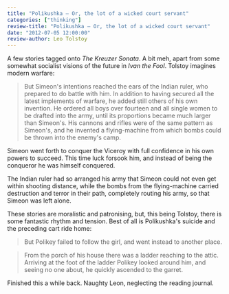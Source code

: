```yaml
---
title: "Polikushka – Or, the lot of a wicked court servant"
categories: ["thinking"]
review-title: "Polikushka – Or, the lot of a wicked court servant"
date: "2012-07-05 12:00:00"
review-author: Leo Tolstoy
---
```



A few stories tagged onto _The Kreuzer Sonata_. A bit meh, apart from some somewhat socialist visions of the future in _Ivan the Fool_. Tolstoy imagines modern warfare:

> But Simeon's intentions reached the ears of the Indian ruler, who
prepared to do battle with him. In addition to having secured all
the latest implements of warfare, he added still others of his own
invention. He ordered all boys over fourteen and all single women to
be drafted into the army, until its proportions became much larger than
Simeon's. His cannons and rifles were of the same pattern as Simeon's,
and he invented a flying-machine from which bombs could be thrown into
the enemy's camp.

Simeon went forth to conquer the Viceroy with full confidence in his own
powers to succeed. This time luck forsook him, and instead of being the
conqueror he was himself conquered.

The Indian ruler had so arranged his army that Simeon could not even
get within shooting distance, while the bombs from the flying-machine
carried destruction and terror in their path, completely routing his
army, so that Simeon was left alone.

These stories are moralistic and patronising, but, this being Tolstoy, there is some fantastic rhythm and tension. Best of all is Polikushka's suicide and the preceding cart ride home:

> But Polikey failed to follow the girl, and went instead to another place.

> From the porch of his house there was a ladder reaching to the attic. Arriving at the foot of the ladder Polikey looked around him, and seeing no one about, he quickly ascended to the garret.

Finished this a while back. Naughty Leon, neglecting the reading journal.
